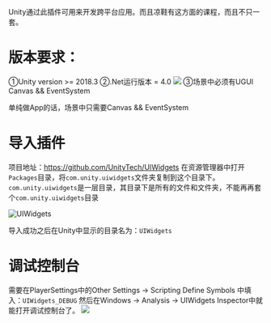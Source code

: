 Unity通过此插件可用来开发跨平台应用。而且凉鞋有这方面的课程，而且不只一套。
# 版本要求：
①Unity version >= 2018.3
②.Net运行版本 = 4.0
![](https://i.loli.net/2019/09/22/lRNByYLMDTiF3KX.png)
③场景中必须有UGUI Canvas && EventSystem

单纯做App的话，场景中只需要Canvas && EventSystem

# 导入插件
项目地址：https://github.com/UnityTech/UIWidgets
在资源管理器中打开`Packages`目录，将`com.unity.uiwidgets`文件夹复制到这个目录下。
`com.unity.uiwidgets`是一层目录，其目录下是所有的文件和文件夹，不能再再套个`com.unity.uiwidgets`目录

![UIWidgets](https://i.loli.net/2019/09/22/PNAbMZGh31TdWXJ.png)

导入成功之后在Unity中显示的目录名为：`UIWidgets`

# 调试控制台
需要在PlayerSettings中的Other Settings → Scripting Define Symbols 中填入：`UIWidgets_DEBUG`
然后在Windows → Analysis → UIWidgets Inspector中就能打开调试控制台了。
![](https://i.loli.net/2019/09/26/AFvTNYsOlKyctog.png)
